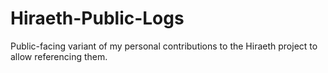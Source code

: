 # Hiraeth-Public-Logs
Public-facing variant of my personal contributions to the Hiraeth project to allow referencing them.
